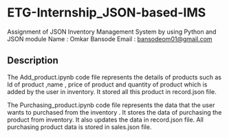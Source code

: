 # ETG-Internship_JSON-based-IMS
Assignment of JSON Inventory Management System by using Python and JSON module
Name : Omkar Bansode 
Email : bansodeom01@gmail.com

## Description 
The Add_product.ipynb code file represents the details of products such as Id of product ,name , price of product and quantity of product 
which is added by the user in inventory.
It stored all this product in record.json file.

The Purchasing_product.ipynb code file represents the data that the user wants to purchased from the inventory .
It stores the data of purchasing the product from inventory.
It also updates the data in record.json file.
All purchasing product data is stored in sales.json file.


